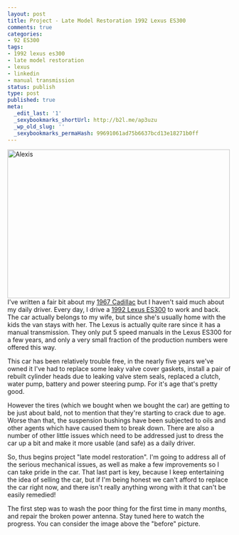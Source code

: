 ```yaml
---
layout: post
title: Project - Late Model Restoration 1992 Lexus ES300
comments: true
categories:
- 92 ES300
tags:
- 1992 lexus es300
- late model restoration
- lexus
- linkedin
- manual transmission
status: publish
type: post
published: true
meta:
  _edit_last: '1'
  _sexybookmarks_shortUrl: http://b2l.me/ap3uzu
  _wp_old_slug: ''
  _sexybookmarks_permaHash: 99691061ad75b6637bcd13e18271b0ff
---
```

<a href="http://www.flickr.com/photos/rgeyer/4945665693/" title="Alexis by qwikrex, on Flickr"><img src="http://farm5.static.flickr.com/4149/4945665693_a47279f116.jpg" width="500" height="334" alt="Alexis" class="aligncenter" /></a>
I've written a fair bit about my <a href="http://www.nslms.com/category/cars/1967-cadillac-sedan-deville/">1967 Cadillac</a> but I haven't said much about my daily driver.  Every day, I drive a <a href="http://www.nslms.com/category/cars/92-es300/">1992 Lexus ES300</a> to work and back.  The car actually belongs to my wife, but since she's usually home with the kids the van stays with her.  The Lexus is actually quite rare since it has a manual transmission.  They only put 5 speed manuals in the Lexus ES300 for a few years, and only a very small fraction of the production numbers were offered this way.

This car has been relatively trouble free, in the nearly five years we've owned it I've had to replace some leaky valve cover gaskets, install a pair of rebuilt cylinder heads due to leaking valve stem seals, replaced a clutch, water pump, battery and power steering pump.  For it's age that's pretty good.

However the tires (which we bought when we bought the car) are getting to be just about bald, not to mention that they're starting to crack due to age.  Worse than that, the suspension bushings have been subjected to oils and other agents which have caused them to break down.  There are also a number of other little issues which need to be addressed just to dress the car up a bit and make it more usable (and safe) as a daily driver.

So, thus begins project "late model restoration".  I'm going to address all of the serious mechanical issues, as well as make a few improvements so I can take pride in the car.  That last part is key, because I keep entertaining the idea of selling the car, but if I'm being honest we can't afford to replace the car right now, and there isn't really anything wrong with it that can't be easily remedied!

The first step was to wash the poor thing for the first time in many months, and repair the broken power antenna.  Stay tuned here to watch the progress.  You can consider the image above the "before" picture.
